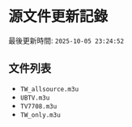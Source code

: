 # 源文件更新記錄

最後更新時間: `2025-10-05 23:24:52`

## 文件列表
- `TW_allsource.m3u`
- `UBTV.m3u`
- `TV7708.m3u`
- `TW_only.m3u`
